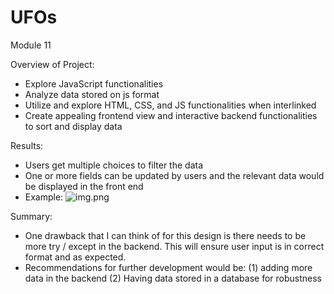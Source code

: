 # UFOs
Module 11

Overview of Project:
- Explore JavaScript functionalities
- Analyze data stored on js format
- Utilize and explore HTML, CSS, and JS functionalities when interlinked
- Create appealing frontend view and interactive backend functionalities to sort and display data

Results:
- Users get multiple choices to filter the data
- One or more fields can be updated by users and the relevant data would be displayed in the front end
- Example:
    ![img.png](static/images/img.png)

Summary:
- One drawback that I can think of for this design is there needs to be more try / except in the backend. This will ensure user input is in correct format and as expected.
- Recommendations for further development would be: (1) adding more data in the backend (2) Having data stored in a database for robustness